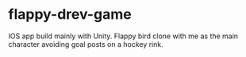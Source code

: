 # flappy-drev-game
IOS app build mainly with Unity.  Flappy bird clone with me as the main character avoiding goal posts on a hockey rink.
